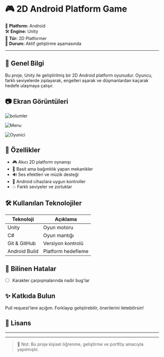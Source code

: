 # 🎮 2D Android Platform Game

📱 **Platform:** Android  
🛠️ **Engine:** Unity  
🎯 **Tür:** 2D Platformer  
🚀 **Durum:** Aktif geliştirme aşamasında  

---

## 📌 Genel Bilgi

Bu proje, Unity ile geliştirilmiş bir 2D Android platform oyunudur. Oyuncu, farklı seviyelerde zıplayarak, engelleri aşarak ve düşmanlardan kaçarak hedefe ulaşmaya çalışır.

## 📷 Ekran Görüntüleri

![bolumler](https://github.com/user-attachments/assets/1558d106-8de6-4cf3-bb62-19245ed957fc)

![Menu](https://github.com/user-attachments/assets/c0cf9ca4-5ba6-4a3d-bf20-ac8a23034df4)

![Oyunici](https://github.com/user-attachments/assets/0ef186ec-12f0-4ed7-ad46-9d048071cade)

## 🧩 Özellikler

- 🎮 Akıcı 2D platform oynanışı  
- 🧠 Basit ama bağımlılık yapan mekanikler  
- 🔊 Ses efektleri ve müzik desteği  
- 📲 Android cihazlara uygun kontroller  
- 💥 Farklı seviyeler ve zorluklar  

## 🛠️ Kullanılan Teknolojiler

| Teknoloji       | Açıklama                       |
|----------------|--------------------------------|
| Unity          | Oyun motoru                    |
| C#             | Oyun mantığı                   |
| Git & GitHub   | Versiyon kontrolü              |
| Android Build  | Platform hedefleme             |

## 🚧 Bilinen Hatalar

- [ ] Karakter çarpışmalarında nadir bug'lar  

## ✨ Katkıda Bulun

Pull request'lere açığım. Forklayıp geliştirebilir, önerilerini iletebilirsin!

## 📜 Lisans

---

---

> 🧠 Not: Bu proje kişisel öğrenme, geliştirme ve portföy amacıyla yapılmıştır.
